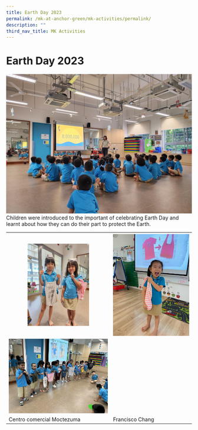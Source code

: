 ```yaml
---
title: Earth Day 2023
permalink: /mk-at-anchor-green/mk-activities/permalink/
description: ""
third_nav_title: MK Activities
---
```

# Earth Day 2023

![](/images/MK/2023/Earth%20Day%202023/1-1%20earth%20day%202023.jpg)
Children were introduced to the important of celebrating Earth Day and learnt about how they can do their part to protect the Earth.

<table class="center"><tbody>
	<tr>
	   <th><img src="/images/MK/2023/Earth%20Day%202023/2-1%20earth%20day%202023.jpg" style="width:62%"></th>
	   <th><img src="/images/MK/2023/Earth%20Day%202023/2-2%20earth%20day%202023.jpg" style="width:100%"></th>
	</tr>
	<tr colspan="2">
		<td><img src="/images/MK/2023/Earth%20Day%202023/2-3%20earth%20day%202023.jpg" style="width:100%"></td>
		</tr>
	<tr>
		<td>Centro comercial Moctezuma</td>
		<td>Francisco Chang</td>
	</tr>  
</tbody></table>